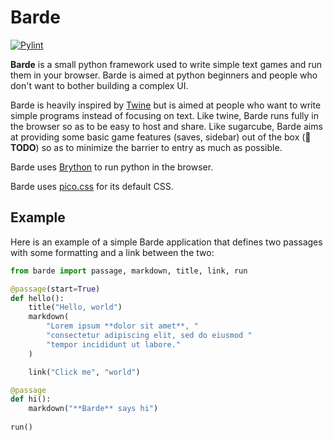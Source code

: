 # Barde
[![Pylint](https://github.com/vlanore/barde/actions/workflows/pylint.yml/badge.svg)](https://github.com/vlanore/barde/actions/workflows/pylint.yml)

**Barde** is a small python framework used to write simple text games and run them in your browser.
Barde is aimed at python beginners and people who don't want to bother building a complex UI.

Barde is heavily inspired by [Twine](https://twinery.org/) but is aimed at people who want to write simple programs instead of focusing on text.
Like twine, Barde runs fully in the browser so as to be easy to host and share.
Like sugarcube, Barde aims at providing some basic game features (saves, sidebar) out of the box (📝**TODO**) so as to minimize the barrier to entry as much as possible.

Barde uses [Brython](https://brython.info/) to run python in the browser.

Barde uses [pico.css](https://picocss.com/) for its default CSS.

## Example
Here is an example of a simple Barde application that defines two passages with some formatting and a link between the two:
```python
from barde import passage, markdown, title, link, run

@passage(start=True)
def hello():
    title("Hello, world")
    markdown(
        "Lorem ipsum **dolor sit amet**, "
        "consectetur adipiscing elit, sed do eiusmod "
        "tempor incididunt ut labore."
    )

    link("Click me", "world")

@passage
def hi():
    markdown("**Barde** says hi")
    
run()
```

